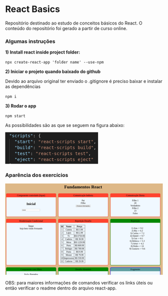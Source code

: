 <h1>React Basics</h1>

<p>Repositório destinado ao estudo de conceitos básicos do React.
    O conteúdo do repositório foi gerado a partir de curso online.</p>

<h3>Algumas instruções</h3>

<p><b>1) Install react inside project folder:</b></p>

<p><code>npx create-react-app 'folder name' --use-npm</code></p>

<p><b>2) Iniciar o projeto quando baixado do github</b></p>

<p>Devido ao arquivo original ter enviado o .gitignore é preciso
    baixar e instalar as dependências</p>

<p><code>npm i</code></p>

<p><b>3) Rodar o app</b></p>

<p><code>npm start</code></p>

<p>As possibilidades são as que se seguem na figura abaixo:</p>

<img src="imgs/fig0.png">

<h3>Aparência dos exercícios</h3>

<img src="imgs/fig1.png">

<p>OBS: para maiores informações de comandos verificar os links úteis
    ou então verificar o readme dentro do arquivo react-app.
</p>